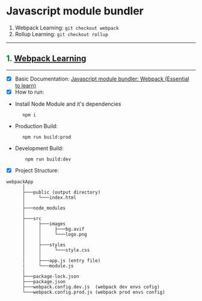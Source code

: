 # Javascript module bundler

1. Webpack Learning: `git checkout webpack`
2. Rollup Learning: `git checkout rollup`

---

## <span style="color:green">**1. [Webpack Learning](https://webpack.js.org/concepts/)**<span>
---


 - [x] Basic Documentation: [Javascript module bundler: Webpack (Essential to learn)](https://medium.com/@artbindu/javascript-module-bundler-webpack-essential-to-learn-2e2a661e27c)
 - [x] How to run:
 -  Install Node Module and it's dependencies
  ```
        npm i
  ```
  - Production Build:
  ```
        npm run build:prod
  ```
 - Development Build:
 ```
        npm run build:dev
 ```

 - [x] Project Structure:

```
webpackApp
      │
      ├───public (output directory)
      │     └───index.html
      │
      ├───node_modules
      │
      ├───src
      │     ├───images
      │     │     ├───bg.avif
      │     │     └───logo.png
      │     │
      │     ├───styles
      │     │     └───style.css
      │     │
      │     ├───app.js (entry file)
      |     └───module.js
      |
      ├───package-lock.json
      ├───package.json
      ├───webpack.config.dev.js  (webpack dev envs cofig)
      └───webpack.config.prod.js (webpack prod envs config)
```